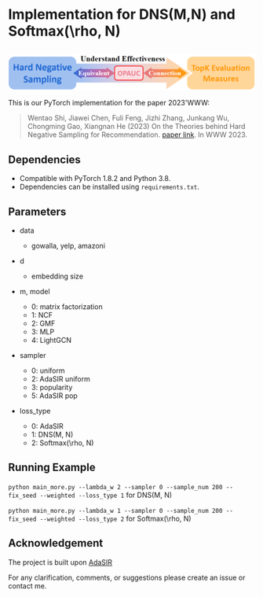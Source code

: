 # Implementation for DNS(M,N) and Softmax(\rho, N)
<h2 align="center">
  <img align="center"  src="./fig/relationship_1.png" alt="The Relationship between Hard Negative Sampling and TopK metrics">
</h2>

This is our PyTorch implementation for the paper 2023'WWW:

> Wentao Shi, Jiawei Chen, Fuli Feng, Jizhi Zhang, Junkang Wu, Chongming Gao, Xiangnan He (2023) On the Theories behind Hard Negative Sampling for Recommendation.
[paper link](https://arxiv.org/abs/2302.03472). In WWW 2023.


## Dependencies

- Compatible with PyTorch 1.8.2 and Python 3.8.
- Dependencies can be installed using `requirements.txt`.
## Parameters
+ data
    + gowalla, yelp, amazoni
+ d
    + embedding size
+ m, model
    + 0: matrix factorization
    + 1: NCF
    + 2: GMF
    + 3: MLP
    + 4: LightGCN
+ sampler
    + 0: uniform
    + 2: AdaSIR uniform
    + 3: popularity
    + 5: AdaSIR pop
    
+ loss_type
    + 0: AdaSIR
    + 1: DNS(M, N)
    + 2: Softmax(\rho, N)

## Running Example

`python main_more.py --lambda_w 2 --sampler 0 --sample_num 200 --fix_seed --weighted --loss_type 1` for DNS(M, N)

`python main_more.py --lambda_w 1 --sampler 0 --sample_num 200 --fix_seed --weighted --loss_type 2` for Softmax(\rho, N)



## Acknowledgement
The project is built upon [AdaSIR](https://github.com/HERECJ/AdaSIR)


For any clarification, comments, or suggestions please create an issue or contact me.
